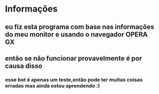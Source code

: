 # Informações
## eu fiz esta programa com base nas informações do meu monitor e usando o navegador OPERA GX
## então se não funcionar provavelmente é por causa disso
### esse bot é apenas um teste,então pode ter muitas coisas erradas mas ainda estou aprendendo :)
